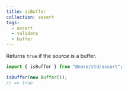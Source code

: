 ```yaml
---
title: isBuffer
collection: assert
tags:
  - assert
  - validate
  - buffer
---
```


Returns `true` if the _source_ is a buffer.

```js
import { isBuffer } from "@nore/std/assert";

isBuffer(new Buffer());
// => true
```
